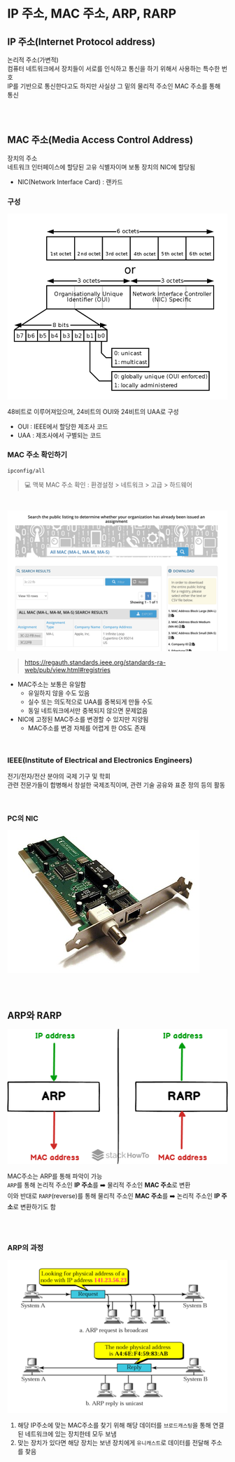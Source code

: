 # IP 주소, MAC 주소, ARP, RARP

## IP 주소(Internet Protocol address)

논리적 주소(가변적)  
컴퓨터 네트워크에서 장치들이 서로를 인식하고 통신을 하기 위해서 사용하는 특수한 번호  
IP를 기반으로 통신한다고도 하지만 사실상 그 밑의 물리적 주소인 MAC 주소를 통해 통신 

<br><br>

## MAC 주소(Media Access Control Address)

장치의 주소  
네트워크 인터페이스에 할당된 고유 식별자이며 보통 장치의 NIC에 할당됨

* NIC(Network Interface Card) : 랜카드 

### 구성 

![](../Images/MAC_Address.png)

48비트로 이루어져있으며, 24비트의 OUI와 24비트의 UAA로 구성 

- OUI : IEEE에서 할당한 제조사 코드
- UAA : 제조사에서 구별되는 코드

### MAC 주소 확인하기

```
ipconfig/all
```

> 💻 맥북 MAC 주소 확인 : 환경설정 > 네트워크 > 고급 > 하드웨어 

<br>

![](../Images/MAC주소.png)

> https://regauth.standards.ieee.org/standards-ra-web/pub/view.html#registries

* MAC주소는 보통은 유일함 
  * 유일하지 않을 수도 있음
  * 실수 또는 의도적으로 UAA를 중복되게 만들 수도 
  * 동일 네트워크에서만 중복되지 않으면 문제없음
* NIC에 고정된 MAC주소를 변경할 수 있지만 지양됨 
  * MAC주소를 변경 자체를 어렵게 한 OS도 존재 

<br>

### IEEE(Institute of Electrical and Electronics Engineers)

전기/전자/전산 분야의 국제 기구 및 학회  
관련 전문가들이 합병해서 창설한 국제조직이며, 관련 기술 공유와 표준 정의 등의 활동

<br>

### PC의 NIC

![](../Images/Network_card.jpeg)

<br><br>

## ARP와 RARP

![](../Images/rarp-protocol.png)

MAC주소는 ARP를 통해 파악이 가능  
`ARP`를 통해 논리적 주소인 **IP 주소**를 ➡️ 물리적 주소인 **MAC 주소**로 변환     
이와 반대로 `RARP`(reverse)를 통해 물리적 주소인 **MAC 주소**를 ➡️ 논리적 주소인 **IP 주소**로 변환하기도 함  

<br><br>

### ARP의 과정

![](../Images/arp,rarp.png)

1. 해당 IP주소에 맞는 MAC주소를 찾기 위해 해당 데이터를 `브로드캐스팅`을 통해 연결된 네트워크에 있는 장치한테 모두 보냄
2. 맞는 장치가 있다면 해당 장치는 보낸 장치에게 `유니캐스트`로 데이터를 전달해 주소를 찾음
